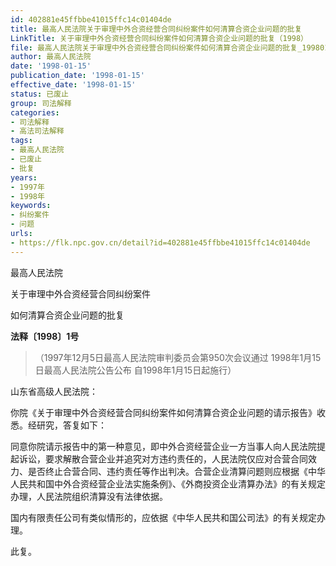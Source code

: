 ```yaml
---
id: 402881e45ffbbe41015ffc14c01404de
title: 最高人民法院关于审理中外合资经营合同纠纷案件如何清算合资企业问题的批复
LinkTitle: 关于审理中外合资经营合同纠纷案件如何清算合资企业问题的批复（1998）
file: 最高人民法院关于审理中外合资经营合同纠纷案件如何清算合资企业问题的批复_19980115_402881e45ffbbe41015ffc14c01404de.docx
author: 最高人民法院
date: '1998-01-15'
publication_date: '1998-01-15'
effective_date: '1998-01-15'
status: 已废止
group: 司法解释
categories:
- 司法解释
- 高法司法解释
tags:
- 最高人民法院
- 已废止
- 批复
years:
- 1997年
- 1998年
keywords:
- 纠纷案件
- 问题
urls:
- https://flk.npc.gov.cn/detail?id=402881e45ffbbe41015ffc14c01404de
---
```


最高人民法院

关于审理中外合资经营合同纠纷案件

如何清算合资企业问题的批复

**法释〔1998〕1号**

> （1997年12月5日最高人民法院审判委员会第950次会议通过 1998年1月15日最高人民法院公告公布 自1998年1月15日起施行）

山东省高级人民法院：

你院《关于审理中外合资经营合同纠纷案件如何清算合资企业问题的请示报告》收悉。经研究，答复如下：

同意你院请示报告中的第一种意见，即中外合资经营企业一方当事人向人民法院提起诉讼，要求解散合营企业并追究对方违约责任的，人民法院仅应对合营合同效力、是否终止合营合同、违约责任等作出判决。合营企业清算问题则应根据《中华人民共和国中外合资经营企业法实施条例》、《外商投资企业清算办法》的有关规定办理，人民法院组织清算没有法律依据。

国内有限责任公司有类似情形的，应依据《中华人民共和国公司法》的有关规定办理。

此复。
